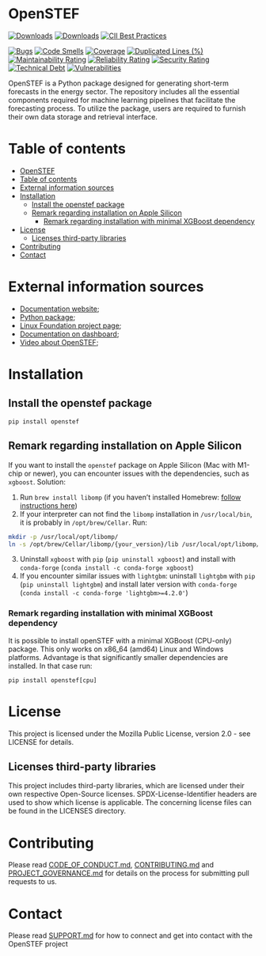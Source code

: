 <!--
SPDX-FileCopyrightText: 2017-2025 Contributors to the OpenSTEF project <short.term.energy.forecasts@alliander.com>

SPDX-License-Identifier: MPL-2.0
-->

# OpenSTEF

<!-- Badges -->

[![Downloads](https://static.pepy.tech/badge/openstef)](https://pepy.tech/project/openstef)
[![Downloads](https://static.pepy.tech/badge/openstef/month)](https://pepy.tech/project/openstef)
[![CII Best Practices](https://bestpractices.coreinfrastructure.org/projects/5585/badge)](https://bestpractices.coreinfrastructure.org/projects/5585)

<!-- SonarCloud badges -->

[![Bugs](https://sonarcloud.io/api/project_badges/measure?project=OpenSTEF_openstef&metric=bugs)](https://sonarcloud.io/dashboard?id=OpenSTEF_openstef)
[![Code Smells](https://sonarcloud.io/api/project_badges/measure?project=OpenSTEF_openstef&metric=code_smells)](https://sonarcloud.io/dashboard?id=OpenSTEF_openstef)
[![Coverage](https://sonarcloud.io/api/project_badges/measure?project=OpenSTEF_openstef&metric=coverage)](https://sonarcloud.io/dashboard?id=OpenSTEF_openstef)
[![Duplicated Lines (%)](https://sonarcloud.io/api/project_badges/measure?project=OpenSTEF_openstef&metric=duplicated_lines_density)](https://sonarcloud.io/dashboard?id=OpenSTEF_openstef)
[![Maintainability Rating](https://sonarcloud.io/api/project_badges/measure?project=OpenSTEF_openstef&metric=sqale_rating)](https://sonarcloud.io/dashboard?id=OpenSTEF_openstef)
[![Reliability Rating](https://sonarcloud.io/api/project_badges/measure?project=OpenSTEF_openstef&metric=reliability_rating)](https://sonarcloud.io/dashboard?id=OpenSTEF_openstef)
[![Security Rating](https://sonarcloud.io/api/project_badges/measure?project=OpenSTEF_openstef&metric=security_rating)](https://sonarcloud.io/dashboard?id=OpenSTEF_openstef)
[![Technical Debt](https://sonarcloud.io/api/project_badges/measure?project=OpenSTEF_openstef&metric=sqale_index)](https://sonarcloud.io/dashboard?id=OpenSTEF_openstef)
[![Vulnerabilities](https://sonarcloud.io/api/project_badges/measure?project=OpenSTEF_openstef&metric=vulnerabilities)](https://sonarcloud.io/dashboard?id=OpenSTEF_openstef)

OpenSTEF is a Python package designed for generating short-term forecasts in the energy sector. The repository includes all the essential components required for machine learning pipelines that facilitate the forecasting process. To utilize the package, users are required to furnish their own data storage and retrieval interface.

# Table of contents

- [OpenSTEF](#openstef)
- [Table of contents](#table-of-contents)
- [External information sources](#external-information-sources)
- [Installation](#installation)
  - [Install the openstef package](#install-the-openstef-package)
  - [Remark regarding installation on Apple Silicon](#remark-regarding-installation-on-apple-silicon)
    - [Remark regarding installation with minimal XGBoost dependency](#remark-regarding-installation-with-minimal-xgboost-dependency)
- [License](#license)
  - [Licenses third-party libraries](#licenses-third-party-libraries)
- [Contributing](#contributing)
- [Contact](#contact)

# External information sources

- [Documentation website](https://openstef.github.io/openstef/index.html);
- [Python package](https://pypi.org/project/openstef/);
- [Linux Foundation project page](https://www.lfenergy.org/projects/openstef/);
- [Documentation on dashboard](https://raw.githack.com/OpenSTEF/.github/main/profile/html/openstef_dashboard_doc.html);
- [Video about OpenSTEF](https://www.lfenergy.org/forecasting-to-create-a-more-resilient-optimized-grid/);

# Installation

## Install the openstef package

```shell
pip install openstef
```

## Remark regarding installation on Apple Silicon

If you want to install the `openstef` package on Apple Silicon (Mac with M1-chip or newer), you can encounter issues with the dependencies, such as `xgboost`. Solution:

1. Run `brew install libomp` (if you haven’t installed Homebrew: [follow instructions here](https://brew.sh/))
2. If your interpreter can not find the `libomp` installation in `/usr/local/bin`, it is probably in `/opt/brew/Cellar`. Run:

```sh
mkdir -p /usr/local/opt/libomp/
ln -s /opt/brew/Cellar/libomp/{your_version}/lib /usr/local/opt/libomp/lib
```

3. Uninstall `xgboost` with `pip` (`pip uninstall xgboost`) and install with `conda-forge` (`conda install -c conda-forge xgboost`)
4. If you encounter similar issues with `lightgbm`: uninstall `lightgbm` with `pip` (`pip uninstall lightgbm`) and install later version with `conda-forge` (`conda install -c conda-forge 'lightgbm>=4.2.0'`)

### Remark regarding installation with minimal XGBoost dependency

It is possible to install openSTEF with a minimal XGBoost (CPU-only) package. This only works on x86_64 (amd64) Linux and Windows platforms. Advantage is that significantly smaller dependencies are installed. In that case run:

```shell
pip install openstef[cpu]
```

# License

This project is licensed under the Mozilla Public License, version 2.0 - see LICENSE for details.

## Licenses third-party libraries

This project includes third-party libraries, which are licensed under their own respective Open-Source licenses. SPDX-License-Identifier headers are used to show which license is applicable. The concerning license files can be found in the LICENSES directory.

# Contributing

Please read [CODE_OF_CONDUCT.md](https://github.com/OpenSTEF/.github/blob/main/CODE_OF_CONDUCT.md), [CONTRIBUTING.md](https://github.com/OpenSTEF/.github/blob/main/CONTRIBUTING.md) and [PROJECT_GOVERNANCE.md](https://github.com/OpenSTEF/.github/blob/main/PROJECT_GOVERNANCE.md) for details on the process for submitting pull requests to us.

# Contact

Please read [SUPPORT.md](https://github.com/OpenSTEF/.github/blob/main/SUPPORT.md) for how to connect and get into contact with the OpenSTEF project
